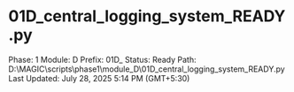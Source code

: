 # 01D_central_logging_system_READY.py

Phase: 1
Module: D
Prefix: 01D_
Status: Ready
Path: D:\MAGIC\scripts\phase1\module_D\01D_central_logging_system_READY.py
Last Updated: July 28, 2025 5:14 PM (GMT+5:30)